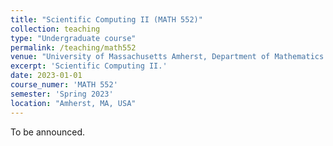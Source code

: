 ```yaml
---
title: "Scientific Computing II (MATH 552)"
collection: teaching
type: "Undergraduate course"
permalink: /teaching/math552
venue: "University of Massachusetts Amherst, Department of Mathematics and Statistics"
excerpt: 'Scientific Computing II.'
date: 2023-01-01
course_numer: 'MATH 552'
semester: 'Spring 2023'
location: "Amherst, MA, USA"
---
```


To be announced.
